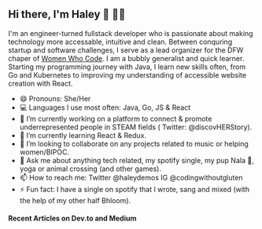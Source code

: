 ## Hi there, I'm Haley 👋 :woman_technologist:

<!--
**hdemos/hdemos** is a ✨ _special_ ✨ repository because its `README.md` (this file) appears on your GitHub profile.-->

I'm an engineer-turned fullstack developer who is passionate about making technology more accessable, intuitive and clean. Between conquring startup and software challenges, I serve as a lead organizer for the DFW chaper of [Women Who Code](https://www.womenwhocode.com/). I am a bubbly generalist and quick learner. Starting my programming journey with Java, I learn new skills often, from Go and Kubernetes to improving my understanding of accessible website creation with React.

- 😄 Pronouns: She/Her
- :computer: Languages I use most often: Java, Go, JS & React
- 🔭 I’m currently working on a platform to connect & promote underrepresented people in STEAM fields ( Twitter: @discovHERStory).
- 🌱 I’m currently learning React & Redux.
- 👯 I’m looking to collaborate on any projects related to music or helping women/BIPOC.
- 💬 Ask me about anything tech related, my spotify single, my pup Nala :dog:, yoga  or animal crossing (and other games). 
- 📫 How to reach me: Twitter @haleydemos IG @codingwithoutgluten
- ⚡ Fun fact: I have a single on spotify that I wrote, sang and mixed (with the help of my other half Bhloom).


#### Recent Articles on Dev.to and Medium
<!-- BLOG-POST-LIST:START --><!-- BLOG-POST-LIST:END -->
